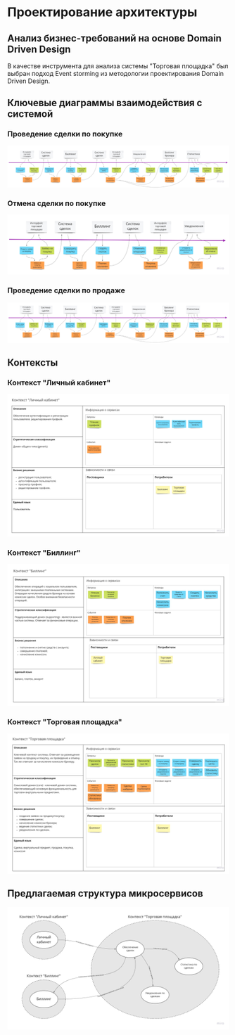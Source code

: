 # Проектирование архитектуры

## Анализ бизнес-требований на основе Domain Driven Design

В качестве инструмента для анализа системы "Торговая площадка" был выбран подход Event storming из
методологии проектирования Domain Driven Design.

## Ключевые диаграммы взаимодействия с системой

### Проведение сделки по покупке

![Сделка по покупке](images/ddd-purchase-order.jpg)

### Отмена сделки по покупке

![Отмена сделки по покупке](images/ddd-purchase-order-cancel.jpg)

### Проведение сделки по продаже

![Сделка по продаже](images/ddd-sale-order.jpg)

## Контексты

### Контекст "Личный кабинет"

![Личный кабинет](images/context-identity.jpg)

### Контекст "Биллинг"

![Биллинг](images/context-billing.jpg)

### Контекст "Торговая площадка"

![Торговая площадка](images/context-marketplace.jpg)

## Предлагаемая структура микросервисов

![Структура микросервисов](images/microservice-map-v1.jpg)

